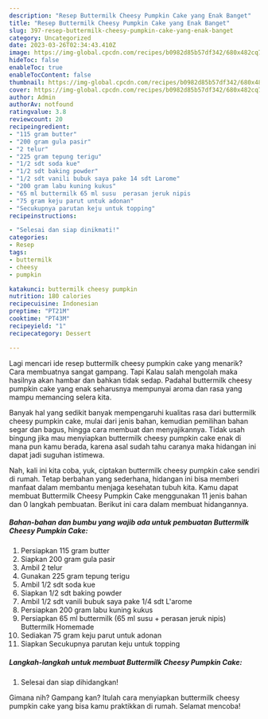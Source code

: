 ```yaml
---
description: "Resep Buttermilk Cheesy Pumpkin Cake yang Enak Banget"
title: "Resep Buttermilk Cheesy Pumpkin Cake yang Enak Banget"
slug: 397-resep-buttermilk-cheesy-pumpkin-cake-yang-enak-banget
category: Uncategorized
date: 2023-03-26T02:34:43.410Z
image: https://img-global.cpcdn.com/recipes/b0982d85b57df342/680x482cq70/buttermilk-cheesy-pumpkin-cake-foto-resep-utama.jpg
hideToc: false
enableToc: true
enableTocContent: false
thumbnail: https://img-global.cpcdn.com/recipes/b0982d85b57df342/680x482cq70/buttermilk-cheesy-pumpkin-cake-foto-resep-utama.jpg
cover: https://img-global.cpcdn.com/recipes/b0982d85b57df342/680x482cq70/buttermilk-cheesy-pumpkin-cake-foto-resep-utama.jpg
author: Admin
authorAv: notfound
ratingvalue: 3.8
reviewcount: 20
recipeingredient:
- "115 gram butter"
- "200 gram gula pasir"
- "2 telur"
- "225 gram tepung terigu"
- "1/2 sdt soda kue"
- "1/2 sdt baking powder"
- "1/2 sdt vanili bubuk saya pake 14 sdt Larome"
- "200 gram labu kuning kukus"
- "65 ml buttermilk 65 ml susu  perasan jeruk nipis                      Buttermilk Homemade"
- "75 gram keju parut untuk adonan"
- "Secukupnya parutan keju untuk topping"
recipeinstructions:

- "Selesai dan siap dinikmati!"
categories:
- Resep
tags:
- buttermilk
- cheesy
- pumpkin

katakunci: buttermilk cheesy pumpkin 
nutrition: 180 calories
recipecuisine: Indonesian
preptime: "PT21M"
cooktime: "PT43M"
recipeyield: "1"
recipecategory: Dessert

---
```



Lagi mencari ide resep buttermilk cheesy pumpkin cake yang menarik? Cara membuatnya sangat gampang. Tapi Kalau salah mengolah maka hasilnya akan hambar dan bahkan tidak sedap. Padahal buttermilk cheesy pumpkin cake yang enak seharusnya mempunyai aroma dan rasa yang mampu memancing selera kita.


Banyak hal yang sedikit banyak mempengaruhi kualitas rasa dari buttermilk cheesy pumpkin cake, mulai dari jenis bahan, kemudian pemilihan bahan segar dan bagus, hingga cara membuat dan menyajikannya. Tidak usah bingung jika mau menyiapkan buttermilk cheesy pumpkin cake enak di mana pun kamu berada, karena asal sudah tahu caranya maka hidangan ini dapat jadi suguhan istimewa.




Nah, kali ini kita coba, yuk, ciptakan buttermilk cheesy pumpkin cake sendiri di rumah. Tetap berbahan yang sederhana, hidangan ini bisa memberi manfaat dalam membantu menjaga kesehatan tubuh kita. Kamu dapat membuat Buttermilk Cheesy Pumpkin Cake menggunakan 11 jenis bahan dan 0 langkah pembuatan. Berikut ini cara dalam membuat hidangannya.

<!--inarticleads1-->

##### Bahan-bahan dan bumbu yang wajib ada untuk pembuatan Buttermilk Cheesy Pumpkin Cake:

1. Persiapkan 115 gram butter
1. Siapkan 200 gram gula pasir
1. Ambil 2 telur
1. Gunakan 225 gram tepung terigu
1. Ambil 1/2 sdt soda kue
1. Siapkan 1/2 sdt baking powder
1. Ambil 1/2 sdt vanili bubuk saya pake 1/4 sdt L&#39;arome
1. Persiapkan 200 gram labu kuning kukus
1. Persiapkan 65 ml buttermilk (65 ml susu + perasan jeruk nipis)                      Buttermilk Homemade
1. Sediakan 75 gram keju parut untuk adonan
1. Siapkan Secukupnya parutan keju untuk topping




<!--inarticleads2-->

##### Langkah-langkah untuk membuat Buttermilk Cheesy Pumpkin Cake:


1. Selesai dan siap dihidangkan!



Gimana nih? Gampang kan? Itulah cara menyiapkan buttermilk cheesy pumpkin cake yang bisa kamu praktikkan di rumah. Selamat mencoba!
